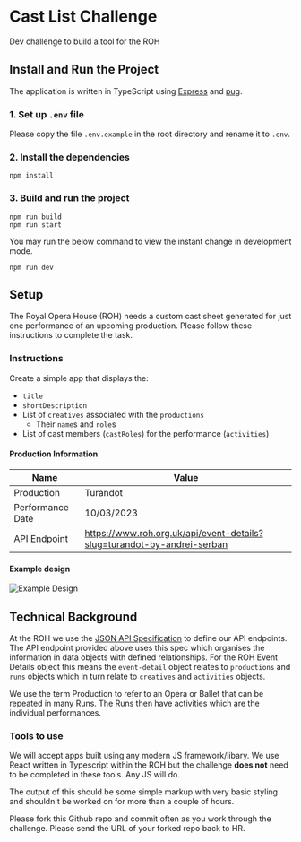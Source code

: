 # Cast List Challenge

Dev challenge to build a tool for the ROH

## Install and Run the Project
The application is written in TypeScript using [Express](https://expressjs.com) and [pug](https://pugjs.org/api/getting-started.html).

### 1. Set up `.env` file
Please copy the file `.env.example` in the root directory and rename it to `.env`.

### 2. Install the dependencies
```
npm install
```

### 3. Build and run the project
```
npm run build
npm run start
```

You may run the below command to view the instant change in development mode.
```
npm run dev
```

## Setup

The Royal Opera House (ROH) needs a custom cast sheet generated for just one performance of an
upcoming production. Please follow these instructions to complete the task.

### Instructions

Create a simple app that displays the:

-   `title`
-   `shortDescription`
-   List of `creatives` associated with the `productions`
    -   Their `name`s and `role`s
-   List of cast members (`castRoles`) for the performance (`activities`)

#### Production Information

| Name             | Value                                                                   |
| ---------------- | ----------------------------------------------------------------------- |
| Production       | Turandot                                                                |
| Performance Date | 10/03/2023                                                              |
| API Endpoint     | https://www.roh.org.uk/api/event-details?slug=turandot-by-andrei-serban |

#### Example design

![Example Design](/images/cast-list-challenge.png "Example Design")

## Technical Background

At the ROH we use the [JSON API Specification](https://jsonapi.org/) to define our API endpoints.
The API endpoint provided above uses this spec which organises the information in data objects
with defined relationships. For the ROH Event Details object this means the `event-detail` object
relates to `productions` and `runs` objects which in turn relate to `creatives` and `activities`
objects.

We use the term Production to refer to an Opera or Ballet that can be repeated in many Runs. The
Runs then have activities which are the individual performances.

### Tools to use

We will accept apps built using any modern JS framework/libary. We use React written in Typescript
within the ROH but the challenge **does not** need to be completed in these tools. Any JS will do.

The output of this should be some simple markup with very basic styling and shouldn't be worked on
for more than a couple of hours.

Please fork this Github repo and commit often as you work through the challenge. Please send the
URL of your forked repo back to HR.
